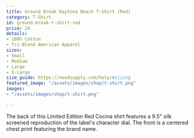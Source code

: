 ```yaml
---
title: Ground Break Daytona Beach T-Shirt (Red)
category: T-Shirt
id: ground-break-t-shirt-red
price: 24
details:
- 100% Cotton
- Tri-Blend American Apparel
sizes:
- Small
- Medium
- Large
- X-Large
size_guide: https://needsupply.com/help/#sizing
featured_image: "/assets/images/shop/t-shirt.png"
images:
- "/assets/images/shop/t-shirt.png"

---
```

The back of this Limited Edition Red Cocina shirt features a 9.5" silk screened reproduction of the label's character dial. The front is a centered chest print featuring the brand name.
